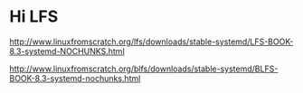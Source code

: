 # Hi LFS

http://www.linuxfromscratch.org/lfs/downloads/stable-systemd/LFS-BOOK-8.3-systemd-NOCHUNKS.html

http://www.linuxfromscratch.org/blfs/downloads/stable-systemd/BLFS-BOOK-8.3-systemd-nochunks.html
